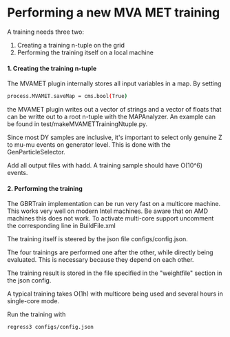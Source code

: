 # Performing a new MVA MET training

A training needs three two:
1. Creating a training n-tuple on the grid
2. Performing the training itself on a local machine

#### 1. Creating the training n-tuple

The MVAMET plugin internally stores all input variables in a map. By setting

```bash
process.MVAMET.saveMap = cms.bool(True)
```
the MVAMET plugin writes out a vector of strings and a vector of floats that can be writte out to a root n-tuple with the MAPAnalyzer. An example can be found in test/makeMVAMETTrainingNtuple.py.

Since most DY samples are inclusive, it's important to select only genuine Z to mu-mu events on generator level. This is done with the GenParticleSelector.

Add all output files with hadd. A training sample should have O(10^6) events.

#### 2. Performing the training
The GBRTrain implementation can be run very fast on a multicore machine. This works very well on modern Intel machines. Be aware that on AMD machines this does not work. To activate multi-core support uncomment the corresponding line in BuildFile.xml

The training itself is steered by the json file configs/config.json.

The four trainings are performed one after the other, while directly being evaluated. This is necessary because they depend on each other.

The training result is stored in the file specified in the "weightfile" section in the json config.

A typical training takes O(1h) with multicore being used and several hours in single-core mode.

Run the training with

```bash
regress3 configs/config.json
```
